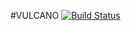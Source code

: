 #VULCANO [![Build Status](https://travis-ci.org/tangerinagames/vulcano.svg)](https://travis-ci.org/tangerinagames/vulcano)
